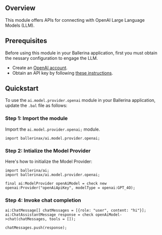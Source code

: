 ## Overview

This module offers APIs for connecting with OpenAI Large Language Models (LLM).

## Prerequisites

Before using this module in your Ballerina application, first you must obtain the nessary configuration to engage the LLM.

- Create an [OpenAI account](https://beta.openai.com/signup/).
- Obtain an API key by following [these instructions](https://platform.openai.com/docs/api-reference/authentication).


## Quickstart

To use the `ai.model.provider.openai` module in your Ballerina application, update the `.bal` file as follows:

### Step 1: Import the module

Import the `ai.model.provider.openai;` module.

```ballerina
import ballerinax/ai.model.provider.openai;
```

### Step 2: Intialize the Model Provider

Here's how to initialize the Model Provider:

```ballerina
import ballerina/ai;
import ballerinax/ai.model.provider.openai;

final ai:ModelProvider openAiModel = check new openai:Provider("openAiApiKey", modelType = openai:GPT_4O);
```

### Step 4: Invoke chat completion

```
ai:ChatMessage[] chatMessages = [{role: "user", content: "hi"}];
ai:ChatAssistantMessage response = check openAiModel->chat(chatMessages, tools = []);

chatMessages.push(response);
```
